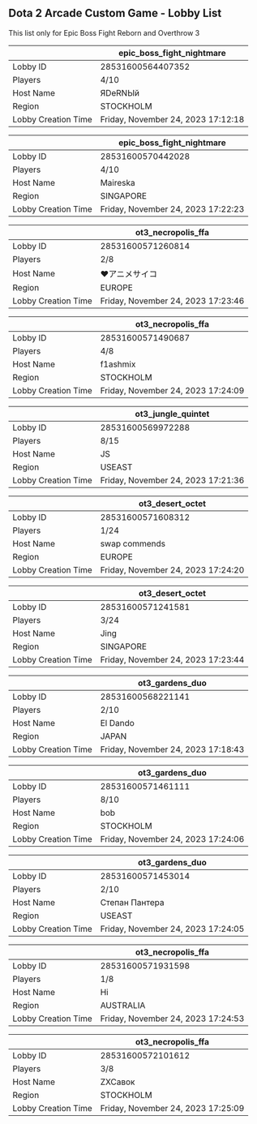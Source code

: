 ## Dota 2 Arcade Custom Game - Lobby List

This list only for Epic Boss Fight Reborn and Overthrow 3

|  | epic_boss_fight_nightmare |
| ------ | ------ |
| Lobby ID | 28531600564407352 |
| Players | 4/10 |
| Host Name | ЯDeRNЫй |
| Region | STOCKHOLM |
| Lobby Creation Time | Friday, November 24, 2023 17:12:18 |


|  | epic_boss_fight_nightmare |
| ------ | ------ |
| Lobby ID | 28531600570442028 |
| Players | 4/10 |
| Host Name | Maireska |
| Region | SINGAPORE |
| Lobby Creation Time | Friday, November 24, 2023 17:22:23 |


|  | ot3_necropolis_ffa |
| ------ | ------ |
| Lobby ID | 28531600571260814 |
| Players | 2/8 |
| Host Name | ♥アニメサイコ |
| Region | EUROPE |
| Lobby Creation Time | Friday, November 24, 2023 17:23:46 |


|  | ot3_necropolis_ffa |
| ------ | ------ |
| Lobby ID | 28531600571490687 |
| Players | 4/8 |
| Host Name | f1ashmix |
| Region | STOCKHOLM |
| Lobby Creation Time | Friday, November 24, 2023 17:24:09 |


|  | ot3_jungle_quintet |
| ------ | ------ |
| Lobby ID | 28531600569972288 |
| Players | 8/15 |
| Host Name | JS |
| Region | USEAST |
| Lobby Creation Time | Friday, November 24, 2023 17:21:36 |


|  | ot3_desert_octet |
| ------ | ------ |
| Lobby ID | 28531600571608312 |
| Players | 1/24 |
| Host Name | swap commends |
| Region | EUROPE |
| Lobby Creation Time | Friday, November 24, 2023 17:24:20 |


|  | ot3_desert_octet |
| ------ | ------ |
| Lobby ID | 28531600571241581 |
| Players | 3/24 |
| Host Name | Jing |
| Region | SINGAPORE |
| Lobby Creation Time | Friday, November 24, 2023 17:23:44 |


|  | ot3_gardens_duo |
| ------ | ------ |
| Lobby ID | 28531600568221141 |
| Players | 2/10 |
| Host Name | El Dando |
| Region | JAPAN |
| Lobby Creation Time | Friday, November 24, 2023 17:18:43 |


|  | ot3_gardens_duo |
| ------ | ------ |
| Lobby ID | 28531600571461111 |
| Players | 8/10 |
| Host Name | bob |
| Region | STOCKHOLM |
| Lobby Creation Time | Friday, November 24, 2023 17:24:06 |


|  | ot3_gardens_duo |
| ------ | ------ |
| Lobby ID | 28531600571453014 |
| Players | 2/10 |
| Host Name | Степан Пантера |
| Region | USEAST |
| Lobby Creation Time | Friday, November 24, 2023 17:24:05 |


|  | ot3_necropolis_ffa |
| ------ | ------ |
| Lobby ID | 28531600571931598 |
| Players | 1/8 |
| Host Name | Hi |
| Region | AUSTRALIA |
| Lobby Creation Time | Friday, November 24, 2023 17:24:53 |


|  | ot3_necropolis_ffa |
| ------ | ------ |
| Lobby ID | 28531600572101612 |
| Players | 3/8 |
| Host Name | ZXCавок |
| Region | STOCKHOLM |
| Lobby Creation Time | Friday, November 24, 2023 17:25:09 |



